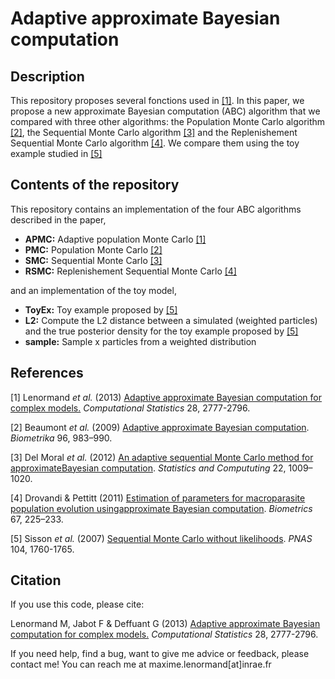 Adaptive approximate Bayesian computation
================================================================================

## Description

This repository proposes several fonctions used in  [[1]](http://link.springer.com/article/10.1007%2Fs00180-013-0428-3). In this paper, we propose a new approximate Bayesian computation (ABC) algorithm that we compared with three other algorithms: the Population Monte Carlo algorithm [[2]](https://academic.oup.com/biomet/article/96/4/983/220502),
the Sequential Monte Carlo algorithm [[3]](https://link.springer.com/article/10.1007/s11222-011-9271-y)
and the Replenishement Sequential Monte Carlo algorithm  [[4]](https://onlinelibrary.wiley.com/doi/full/10.1111/j.1541-0420.2010.01410.x). We compare them using the toy example studied in [[5]](https://www.pnas.org/content/104/6/1760?ijkey=d09a94d7744324fa718c59a5e96d840d39a67485&keytype2=tf_ipsecsha)


## Contents of the repository

This repository contains an implementation of the four ABC algorithms described in the paper,  

* **APMC:** Adaptive population Monte Carlo [[1]](http://link.springer.com/article/10.1007%2Fs00180-013-0428-3)
* **PMC:** Population Monte Carlo [[2]](https://academic.oup.com/biomet/article/96/4/983/220502)
* **SMC:** Sequential Monte Carlo [[3]](https://link.springer.com/article/10.1007/s11222-011-9271-y)
* **RSMC:** Replenishement Sequential Monte Carlo [[4]](https://onlinelibrary.wiley.com/doi/full/10.1111/j.1541-0420.2010.01410.x)

and an implementation of the toy model,

* **ToyEx:** Toy example proposed by [[5]](https://www.pnas.org/content/104/6/1760?ijkey=d09a94d7744324fa718c59a5e96d840d39a67485&keytype2=tf_ipsecsha)
* **L2:** Compute the L2 distance between a simulated (weighted particles) and the true posterior density for the toy example proposed by [[5]](https://www.pnas.org/content/104/6/1760?ijkey=d09a94d7744324fa718c59a5e96d840d39a67485&keytype2=tf_ipsecsha)
* **sample:** Sample x particles from a weighted distribution 

## References

[1] Lenormand *et al.* (2013) [Adaptive approximate Bayesian computation for complex models.](https://www.maximelenormand.com/Publications#ahiapaper) *Computational Statistics* 28, 2777-2796.

[2] Beaumont *et al.* (2009) [Adaptive  approximate  Bayesian  computation](https://academic.oup.com/biomet/article/96/4/983/220502). *Biometrika* 96, 983–990.

[3] Del  Moral *et al.* (2012) [An  adaptive  sequential  Monte  Carlo  method  for  approximateBayesian computation](https://link.springer.com/article/10.1007/s11222-011-9271-y). *Statistics and Compututing* 22, 1009–1020. 

[4] Drovandi & Pettitt (2011) [Estimation of parameters for macroparasite population evolution usingapproximate Bayesian computation](https://onlinelibrary.wiley.com/doi/full/10.1111/j.1541-0420.2010.01410.x). *Biometrics* 67, 225–233.

[5] Sisson *et al.* (2007) [Sequential Monte Carlo without likelihoods](https://www.pnas.org/content/104/6/1760?ijkey=d09a94d7744324fa718c59a5e96d840d39a67485&keytype2=tf_ipsecsha). *PNAS* 104, 1760-1765.

## Citation

If you use this code, please cite:

Lenormand M, Jabot F & Deffuant G (2013) [Adaptive approximate Bayesian computation for complex models.](https://www.maximelenormand.com/Publications#ahiapaper) *Computational Statistics* 28, 2777-2796.

If you need help, find a bug, want to give me advice or feedback, please contact me!
You can reach me at maxime.lenormand[at]inrae.fr
